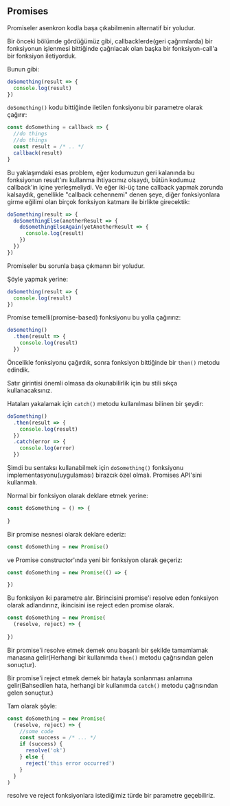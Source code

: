## Promises

Promiseler asenkron kodla başa çıkabilmenin alternatif bir yoludur.

Bir önceki bölümde gördüğümüz gibi, callbacklerde(geri çağrımlarda) bir fonksiyonun işlenmesi bittiğinde çağrılacak olan başka bir fonksiyon-call'a bir fonksiyon iletiyorduk.

Bunun gibi:

```js
doSomething(result => {
  console.log(result)
})
```
`doSomething()` kodu bittiğinde iletilen fonksiyonu bir parametre olarak çağırır:

```js
const doSomething = callback => {
  //do things
  //do things
  const result = /* .. */
  callback(result)
}
```
Bu yaklaşımdaki esas problem, eğer kodumuzun geri kalanında bu fonksiyonun result'ını kullanma ihtiyacımız olsaydı, bütün kodumuz callback'in içine yerleşmeliydi. Ve eğer iki-üç tane callback yapmak zorunda kalsaydık, genellikle "callback cehennemi" denen şeye, diğer fonksiyonlara girme eğilimi olan birçok fonksiyon katmanı ile birlikte girecektik:

```js
doSomething(result => {
  doSomethingElse(anotherResult => {
    doSomethingElseAgain(yetAnotherResult => {
      console.log(result)
    })
  }) 
})
```

Promiseler bu sorunla başa çıkmanın bir yoludur.

Şöyle yapmak yerine:

```js
doSomething(result => {
  console.log(result)
})
```

Promise temelli(promise-based) fonksiyonu bu yolla çağırırız:

```js
doSomething()
  .then(result => {
    console.log(result)
  })
```

Öncelikle fonksiyonu çağırdık, sonra fonksiyon bittiğinde bir `then()` metodu edindik.

Satır girintisi önemli olmasa da okunabilirlik için bu stili sıkça kullanacaksınız.

Hataları yakalamak için `catch()` metodu kullanılması bilinen bir şeydir:

```js
doSomething()
  .then(result => {
    console.log(result)
  })
  .catch(error => {
    console.log(error)
  })
```

Şimdi bu sentaksı kullanabilmek için `doSomething()` fonksiyonu implementasyonu(uygulaması) birazcık özel olmalı. Promises API'sini kullanmalı.

Normal bir fonksiyon olarak deklare etmek yerine:

```js
const doSomething = () => {
  
}
```

Bir promise nesnesi olarak deklare ederiz:

```js
const doSomething = new Promise()
```

ve Promise constructor'ında yeni bir fonksiyon olarak geçeriz:

```js
const doSomething = new Promise(() => {

})
```
Bu fonksiyon iki parametre alır. Birincisini promise'i resolve eden fonksiyon olarak adlandırırız, ikincisini ise reject eden promise olarak.

```js
const doSomething = new Promise(
  (resolve, reject) => {
    
})
```
Bir promise'i resolve etmek demek onu başarılı bir şekilde tamamlamak manasına gelir(Herhangi bir kullanımda `then()` metodu çağrısından gelen sonuçtur).

Bir promise'i reject etmek demek bir hatayla sonlanması anlamına gelir(Bahsedilen hata, herhangi bir kullanımda `catch()` metodu çağrısından gelen sonuçtur.)

Tam olarak şöyle:

```js
const doSomething = new Promise(
  (resolve, reject) => {
    //some code
    const success = /* ... */
    if (success) {
      resolve('ok')
    } else {
      reject('this error occurred')
    }
  }
)
```

resolve ve reject fonksiyonlara istediğimiz türde bir parametre geçebiliriz.